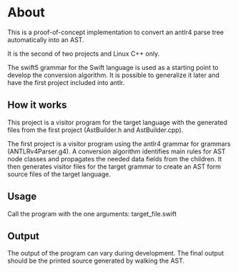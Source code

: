 # About  

This is a proof-of-concept implementation to convert an antlr4 parse tree automatically into an AST. 

It is the second of two projects and Linux C++ only.
  
The swift5 grammar for the Swift language is used as a starting point to develop the conversion algorithm. It is possible to generalize it later and have the first project included into antlr.

## How it works  

This project is a visitor program for the target language with the generated files from the first project (AstBuilder.h and AstBuilder.cpp).

The first project is a visitor program using the antlr4 grammar for grammars (ANTLRv4Parser.g4). A conversion algorithm identifies main rules for AST node classes and propagates the needed data fields from the children. It then generates visitor files for the target grammar to create an AST form source files of the target language.  
   
## Usage
  
Call the program with the one arguments: target_file.swift

## Output
  
The output of the program can vary during development. The final output should be the printed source generated by walking the AST.
	
